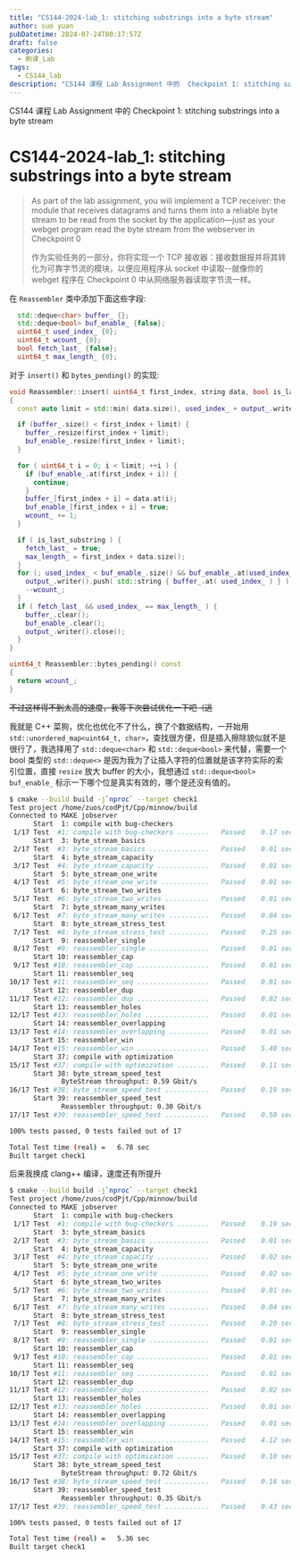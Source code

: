 ```yaml
---
title: "CS144-2024-lab_1: stitching substrings into a byte stream"
author: suo yuan
pubDatetime: 2024-07-24T00:17:57Z
draft: false
categories:
  - 刷课_Lab
tags:
  - CS144_lab
description: "CS144 课程 Lab Assignment 中的  Checkpoint 1: stitching substrings into a byte stream"
---
```


<!--more-->
CS144 课程 Lab Assignment 中的  Checkpoint 1: stitching substrings into a byte stream
<!--more-->

# CS144-2024-lab_1: stitching substrings into a byte stream

> As part of the lab assignment, you will implement a TCP receiver: the module that receives datagrams and turns them into a reliable byte stream to be read from the socket by the application—just as your webget program read the byte stream from the webserver in Checkpoint 0
>
> 作为实验任务的一部分，你将实现一个 TCP 接收器：接收数据报并将其转化为可靠字节流的模块，以便应用程序从 socket 中读取--就像你的 webget 程序在 Checkpoint 0 中从网络服务器读取字节流一样。

在 `Reassembler` 类中添加下面这些字段:

```cpp
  std::deque<char> buffer_ {};
  std::deque<bool> buf_enable_ {false};
  uint64_t used_index_ {0};
  uint64_t wcount_ {0};
  bool fetch_last_ {false};
  uint64_t max_length_ {0};
```

对于 `insert()` 和 `bytes_pending()` 的实现:

```cpp
void Reassembler::insert( uint64_t first_index, string data, bool is_last_substring )
{
  const auto limit = std::min( data.size(), used_index_ + output_.writer().available_capacity() - first_index );

  if (buffer_.size() < first_index + limit) {
    buffer_.resize(first_index + limit);
    buf_enable_.resize(first_index + limit);
  }

  for ( uint64_t i = 0; i < limit; ++i ) {
    if (buf_enable_.at(first_index + i)) {
      continue;
    }
    buffer_[first_index + i] = data.at(i);
    buf_enable_[first_index + i] = true;
    wcount_ += 1;
  }

  if ( is_last_substring ) {
    fetch_last_ = true;
    max_length_ = first_index + data.size();
  }
  for (; used_index_ < buf_enable_.size() && buf_enable_.at(used_index_); ++used_index_) {
    output_.writer().push( std::string { buffer_.at( used_index_ ) } );
    --wcount_;
  }
  if ( fetch_last_ && used_index_ == max_length_ ) {
    buffer_.clear();
    buf_enable_.clear();
    output_.writer().close();
  }
}

uint64_t Reassembler::bytes_pending() const
{
  return wcount_;
}
```

~~不过这样得不到太高的速度，我等下次尝试优化一下吧（逃~~

我就是 C++ 菜狗，优化也优化不了什么，换了个数据结构，一开始用 `std::unordered_map<uint64_t, char>`，查找很方便，但是插入擦除貌似就不是很行了，我选择用了 `std::deque<char>` 和 `std::deque<bool>` 来代替，需要一个 bool 类型的 `std::deque<>` 是因为我为了让插入字符的位置就是该字符实际的索引位置，直接 `resize` 放大 buffer 的大小，我想通过 `std::deque<bool> buf_enable_` 标示一下哪个位是真实有效的，哪个是还没有值的。

```bash
$ cmake --build build -j`nproc` --target check1
Test project /home/zuos/codPjt/Cpp/minnow/build
Connected to MAKE jobserver
      Start  1: compile with bug-checkers
 1/17 Test  #1: compile with bug-checkers ........   Passed    0.17 sec
      Start  3: byte_stream_basics
 2/17 Test  #3: byte_stream_basics ...............   Passed    0.01 sec
      Start  4: byte_stream_capacity
 3/17 Test  #4: byte_stream_capacity .............   Passed    0.01 sec
      Start  5: byte_stream_one_write
 4/17 Test  #5: byte_stream_one_write ............   Passed    0.01 sec
      Start  6: byte_stream_two_writes
 5/17 Test  #6: byte_stream_two_writes ...........   Passed    0.01 sec
      Start  7: byte_stream_many_writes
 6/17 Test  #7: byte_stream_many_writes ..........   Passed    0.04 sec
      Start  8: byte_stream_stress_test
 7/17 Test  #8: byte_stream_stress_test ..........   Passed    0.25 sec
      Start  9: reassembler_single
 8/17 Test  #9: reassembler_single ...............   Passed    0.01 sec
      Start 10: reassembler_cap
 9/17 Test #10: reassembler_cap ..................   Passed    0.01 sec
      Start 11: reassembler_seq
10/17 Test #11: reassembler_seq ..................   Passed    0.01 sec
      Start 12: reassembler_dup
11/17 Test #12: reassembler_dup ..................   Passed    0.02 sec
      Start 13: reassembler_holes
12/17 Test #13: reassembler_holes ................   Passed    0.01 sec
      Start 14: reassembler_overlapping
13/17 Test #14: reassembler_overlapping ..........   Passed    0.01 sec
      Start 15: reassembler_win
14/17 Test #15: reassembler_win ..................   Passed    5.40 sec
      Start 37: compile with optimization
15/17 Test #37: compile with optimization ........   Passed    0.11 sec
      Start 38: byte_stream_speed_test
             ByteStream throughput: 0.59 Gbit/s
16/17 Test #38: byte_stream_speed_test ...........   Passed    0.19 sec
      Start 39: reassembler_speed_test
             Reassembler throughput: 0.30 Gbit/s
17/17 Test #39: reassembler_speed_test ...........   Passed    0.50 sec

100% tests passed, 0 tests failed out of 17

Total Test time (real) =   6.78 sec
Built target check1
```

后来我换成 clang++ 编译，速度还有所提升

```bash
$ cmake --build build -j`nproc` --target check1
Test project /home/zuos/codPjt/Cpp/minnow/build
Connected to MAKE jobserver
      Start  1: compile with bug-checkers
 1/17 Test  #1: compile with bug-checkers ........   Passed    0.19 sec
      Start  3: byte_stream_basics
 2/17 Test  #3: byte_stream_basics ...............   Passed    0.01 sec
      Start  4: byte_stream_capacity
 3/17 Test  #4: byte_stream_capacity .............   Passed    0.02 sec
      Start  5: byte_stream_one_write
 4/17 Test  #5: byte_stream_one_write ............   Passed    0.02 sec
      Start  6: byte_stream_two_writes
 5/17 Test  #6: byte_stream_two_writes ...........   Passed    0.01 sec
      Start  7: byte_stream_many_writes
 6/17 Test  #7: byte_stream_many_writes ..........   Passed    0.04 sec
      Start  8: byte_stream_stress_test
 7/17 Test  #8: byte_stream_stress_test ..........   Passed    0.20 sec
      Start  9: reassembler_single
 8/17 Test  #9: reassembler_single ...............   Passed    0.01 sec
      Start 10: reassembler_cap
 9/17 Test #10: reassembler_cap ..................   Passed    0.01 sec
      Start 11: reassembler_seq
10/17 Test #11: reassembler_seq ..................   Passed    0.01 sec
      Start 12: reassembler_dup
11/17 Test #12: reassembler_dup ..................   Passed    0.02 sec
      Start 13: reassembler_holes
12/17 Test #13: reassembler_holes ................   Passed    0.01 sec
      Start 14: reassembler_overlapping
13/17 Test #14: reassembler_overlapping ..........   Passed    0.01 sec
      Start 15: reassembler_win
14/17 Test #15: reassembler_win ..................   Passed    4.12 sec
      Start 37: compile with optimization
15/17 Test #37: compile with optimization ........   Passed    0.10 sec
      Start 38: byte_stream_speed_test
             ByteStream throughput: 0.72 Gbit/s
16/17 Test #38: byte_stream_speed_test ...........   Passed    0.16 sec
      Start 39: reassembler_speed_test
             Reassembler throughput: 0.35 Gbit/s
17/17 Test #39: reassembler_speed_test ...........   Passed    0.43 sec

100% tests passed, 0 tests failed out of 17

Total Test time (real) =   5.36 sec
Built target check1
```
